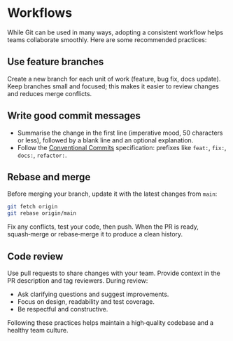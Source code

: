 # Workflows

While Git can be used in many ways, adopting a consistent workflow
helps teams collaborate smoothly.  Here are some recommended practices:

## Use feature branches

Create a new branch for each unit of work (feature, bug fix, docs
update).  Keep branches small and focused; this makes it easier to
review changes and reduces merge conflicts.

## Write good commit messages

* Summarise the change in the first line (imperative mood, 50
  characters or less), followed by a blank line and an optional
  explanation.
* Follow the [Conventional Commits](https://www.conventionalcommits.org/)
  specification: prefixes like `feat:`, `fix:`, `docs:`, `refactor:`.

## Rebase and merge

Before merging your branch, update it with the latest changes from
`main`:

```bash
git fetch origin
git rebase origin/main
```

Fix any conflicts, test your code, then push.  When the PR is ready,
squash‑merge or rebase‑merge it to produce a clean history.

## Code review

Use pull requests to share changes with your team.  Provide context in
the PR description and tag reviewers.  During review:

* Ask clarifying questions and suggest improvements.
* Focus on design, readability and test coverage.
* Be respectful and constructive.

Following these practices helps maintain a high‑quality codebase and a
healthy team culture.